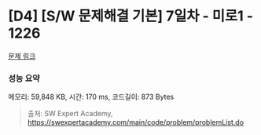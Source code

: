 # [D4] [S/W 문제해결 기본] 7일차 - 미로1 - 1226 

[문제 링크](https://swexpertacademy.com/main/code/problem/problemDetail.do?contestProbId=AV14vXUqAGMCFAYD) 

### 성능 요약

메모리: 59,848 KB, 시간: 170 ms, 코드길이: 873 Bytes



> 출처: SW Expert Academy, https://swexpertacademy.com/main/code/problem/problemList.do